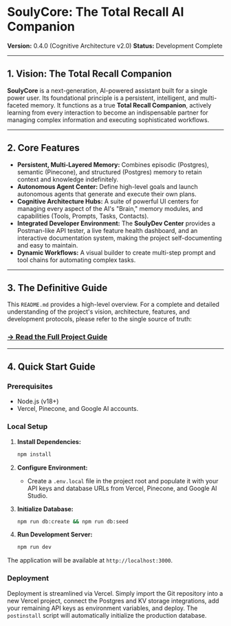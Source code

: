# SoulyCore: The Total Recall AI Companion

**Version:** 0.4.0 (Cognitive Architecture v2.0)
**Status:** Development Complete

---

## 1. Vision: The Total Recall Companion

**SoulyCore** is a next-generation, AI-powered assistant built for a single power user. Its foundational principle is a persistent, intelligent, and multi-faceted memory. It functions as a true **Total Recall Companion**, actively learning from every interaction to become an indispensable partner for managing complex information and executing sophisticated workflows.

---

## 2. Core Features

- **Persistent, Multi-Layered Memory:** Combines episodic (Postgres), semantic (Pinecone), and structured (Postgres) memory to retain context and knowledge indefinitely.
- **Autonomous Agent Center:** Define high-level goals and launch autonomous agents that generate and execute their own plans.
- **Cognitive Architecture Hubs:** A suite of powerful UI centers for managing every aspect of the AI's "Brain," memory modules, and capabilities (Tools, Prompts, Tasks, Contacts).
- **Integrated Developer Environment:** The **SoulyDev Center** provides a Postman-like API tester, a live feature health dashboard, and an interactive documentation system, making the project self-documenting and easy to maintain.
- **Dynamic Workflows:** A visual builder to create multi-step prompt and tool chains for automating complex tasks.

---

## 3. The Definitive Guide

This `README.md` provides a high-level overview. For a complete and detailed understanding of the project's vision, architecture, features, and development protocols, please refer to the single source of truth:

### **[-> Read the Full Project Guide](./PROJECT_GUIDE.md)**

---

## 4. Quick Start Guide

### Prerequisites
- Node.js (v18+)
- Vercel, Pinecone, and Google AI accounts.

### Local Setup
1.  **Install Dependencies:**
    ```bash
    npm install
    ```
2.  **Configure Environment:**
    - Create a `.env.local` file in the project root and populate it with your API keys and database URLs from Vercel, Pinecone, and Google AI Studio.

3.  **Initialize Database:**
    ```bash
    npm run db:create && npm run db:seed
    ```
4.  **Run Development Server:**
    ```bash
    npm run dev
    ```

The application will be available at `http://localhost:3000`.

### Deployment
Deployment is streamlined via Vercel. Simply import the Git repository into a new Vercel project, connect the Postgres and KV storage integrations, add your remaining API keys as environment variables, and deploy. The `postinstall` script will automatically initialize the production database.
